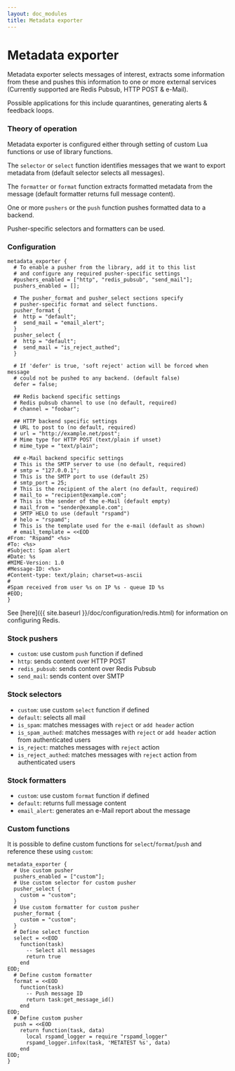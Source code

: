 ```yaml
---
layout: doc_modules
title: Metadata exporter
---
```


# Metadata exporter

Metadata exporter selects messages of interest, extracts some information from these and pushes this information to one or more external services (Currently supported are Redis Pubsub, HTTP POST & e-Mail).

Possible applications for this include quarantines, generating alerts & feedback loops.

### Theory of operation

Metadata exporter is configured either through setting of custom Lua functions or use of library functions.

The `selector` or `select` function identifies messages that we want to export metadata from (default selector selects all messages).

The `formatter` or `format` function extracts formatted metadata from the message (default formatter returns full message content).

One or more `pushers` or the `push` function pushes formatted data to a backend.

Pusher-specific selectors and formatters can be used.

### Configuration

~~~ucl
metadata_exporter {
  # To enable a pusher from the library, add it to this list
  # and configure any required pusher-specific settings
  #pushers_enabled = ["http", "redis_pubsub", "send_mail"];
  pushers_enabled = [];

  # The pusher_format and pusher_select sections specify
  # pusher-specific format and select functions.
  pusher_format {
  #  http = "default";
  #  send_mail = "email_alert";
  }
  pusher_select {
  #  http = "default";
  #  send_mail = "is_reject_authed";
  }

  # If 'defer' is true, 'soft reject' action will be forced when message
  # could not be pushed to any backend. (default false)
  defer = false;

  ## Redis backend specific settings
  # Redis pubsub channel to use (no default, required)
  # channel = "foobar";

  ## HTTP backend specific settings
  # URL to post to (no default, required)
  # url = "http://example.net/post";
  # Mime type for HTTP POST (text/plain if unset)
  # mime_type = "text/plain";

  ## e-Mail backend specific settings
  # This is the SMTP server to use (no default, required)
  # smtp = "127.0.0.1";
  # This is the SMTP port to use (default 25)
  # smtp_port = 25;
  # This is the recipient of the alert (no default, required)
  # mail_to = "recipient@example.com";
  # This is the sender of the e-Mail (default empty)
  # mail_from = "sender@example.com";
  # SMTP HELO to use (default "rspamd")
  # helo = "rspamd";
  # This is the template used for the e-mail (default as shown)
  # email_template = <<EOD
#From: "Rspamd" <%s>
#To: <%s>
#Subject: Spam alert
#Date: %s
#MIME-Version: 1.0
#Message-ID: <%s>
#Content-type: text/plain; charset=us-ascii
#
#Spam received from user %s on IP %s - queue ID %s
#EOD;
}
~~~

See [here]({{ site.baseurl }}/doc/configuration/redis.html) for information on configuring Redis.

### Stock pushers

 - `custom`: use custom `push` function if defined
 - `http`: sends content over HTTP POST
 - `redis_pubsub`: sends content over Redis Pubsub
 - `send_mail`: sends content over SMTP

### Stock selectors

 - `custom`: use custom `select` function if defined
 - `default`: selects all mail
 - `is_spam`: matches messages with `reject` or `add header` action
 - `is_spam_authed`: matches messages with `reject` or `add header` action from authenticated users
 - `is_reject`: matches messages with `reject` action
 - `is_reject_authed`: matches messages with `reject` action from authenticated users

### Stock formatters

 - `custom`: use custom `format` function if defined
 - `default`: returns full message content
 - `email_alert`: generates an e-Mail report about the message

### Custom functions

It is possible to define custom functions for `select`/`format`/`push` and reference these using `custom`:

~~~ucl
metadata_exporter {
  # Use custom pusher
  pushers_enabled = ["custom"];
  # Use custom selector for custom pusher
  pusher_select {
    custom = "custom";
  }
  # Use custom formatter for custom pusher
  pusher_format {
    custom = "custom";
  }
  # Define select function
  select = <<EOD
    function(task)
      -- Select all messages
      return true
    end
EOD;
  # Define custom formatter
  format = <<EOD
    function(task)
      -- Push message ID
      return task:get_message_id()
    end
EOD;
  # Define custom pusher
  push = <<EOD
    return function(task, data)
      local rspamd_logger = require "rspamd_logger"
      rspamd_logger.infox(task, 'METATEST %s', data)
    end
EOD;
}
~~~
